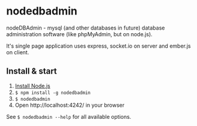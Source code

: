 nodedbadmin
===========

nodeDBAdmin - mysql (and other databases in future) database administration software (like phpMyAdmin, but on node.js).

It's single page application uses express, socket.io on server and ember.js on client.

## Install & start
 1. [Install Node.js](http://nodejs.org/#download)
 2. `$ npm install -g nodedbadmin`
 3. `$ nodedbadmin`
 4. Open http://localhost:4242/ in your browser
 
See `$ nodedbadmin --help` for all available options.



